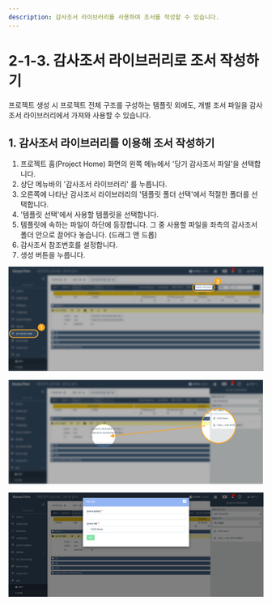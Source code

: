 ```yaml
---
description: 감사조서 라이브러리를 사용하여 조서를 작성할 수 있습니다.
---
```


# 2-1-3. 감사조서 라이브러리로 조서 작성하기

프로젝트 생성 시 프로젝트 전체 구조를 구성하는 템플릿 외에도, 개별 조서 파일을 감사조서 라이브러리에서 가져와 사용할 수 있습니다. 

## 1. 감사조서 라이브러리를 이용해 조서 작성하기

1. 프로젝트 홈\(Project Home\) 화면의 왼쪽 메뉴에서 '당기 감사조서 파일'을 선택합니다. 
2. 상단 메뉴바의 '감사조서 라이브러리' 를 누릅니다.
3. 오른쪽에 나타난 감사조서 라이브러리의 '템플릿 폴더 선택'에서 적절한 폴더를 선택합니다.
4. '템플릿 선택'에서 사용할 템플릿을 선택합니다.
5. 템플릿에 속하는 파일이 하단에 등장합니다. 그 중 사용할 파일을 좌측의 감사조서 폴더 안으로 끌어다 놓습니다. \(드래그 앤 드롭\) 
6. 감사조서 참조번호를 설정합니다.
7. 생성 버튼을 누릅니다.

![](../../../../.gitbook/assets/2-1-3-wp_base_screen2.jpg)

![](../../../../.gitbook/assets/2-1-3-wp_by_templates_1.jpg)

![](../../../../.gitbook/assets/2-1-3-wp_by_templates_3.jpg)

